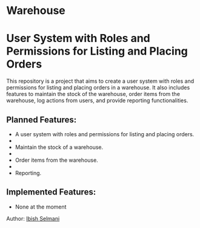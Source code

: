 # Warehouse

# User System with Roles and Permissions for Listing and Placing Orders

This repository is a project that aims to create a user system with roles and permissions for listing and placing orders in a warehouse. 
It also includes features to maintain the stock of the warehouse, order items from the warehouse, 
log actions from users, and provide reporting functionalities.

## Planned Features:
- A user system with roles and permissions for listing and placing orders.
- 
- Maintain the stock of a warehouse.
- 
- Order items from the warehouse.
- 
- Reporting.

## Implemented Features:
- None at the moment

Author: [Ibish Selmani](https://github.com/Ibish-DCI-STUDENT/warehouse)
